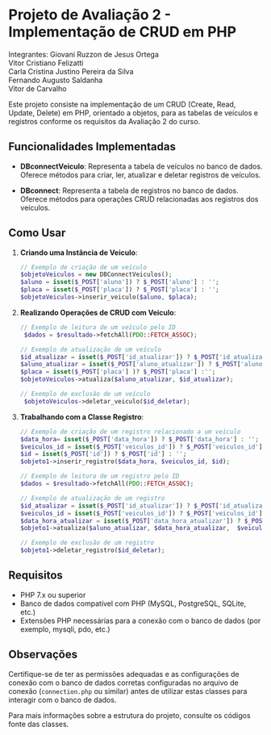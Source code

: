 # Projeto de Avaliação 2 - Implementação de CRUD em PHP

Integrantes:
Giovani Ruzzon de Jesus Ortega <br>
Vitor Cristiano Felizatti 
<br>Carla Cristina Justino Pereira da Silva
<br>Fernando Augusto Saldanha
<br>Vitor de Carvalho

Este projeto consiste na implementação de um CRUD (Create, Read, Update, Delete) em PHP, orientado a objetos, para as tabelas de veículos e registros conforme os requisitos da Avaliação 2 do curso.

## Funcionalidades Implementadas

- **DBconnectVeiculo**: Representa a tabela de veículos no banco de dados. Oferece métodos para criar, ler, atualizar e deletar registros de veículos.

- **DBconnect**: Representa a tabela de registros no banco de dados. Oferece métodos para operações CRUD relacionadas aos registros dos veículos.

## Como Usar

1. **Criando uma Instância de Veiculo**:

    ```php
    // Exemplo de criação de um veículo
    $objetoVeiculos = new DBConnectVeiculos();
    $aluno = isset($_POST['aluno']) ? $_POST['aluno'] : '';
    $placa = isset($_POST['placa']) ? $_POST['placa'] : '';
   $objetoVeiculos->inserir_veiculo($aluno, $placa);
    ```

2. **Realizando Operações de CRUD com Veiculo**:

    ```php
    // Exemplo de leitura de um veículo pelo ID
     $dados = $resultado->fetchAll(PDO::FETCH_ASSOC);

    // Exemplo de atualização de um veículo
    $id_atualizar = isset($_POST['id_atualizar']) ? $_POST['id_atualizar'] : '';
    $aluno_atualizar = isset($_POST['aluno_atualizar']) ? $_POST['aluno_atualizar'] : '';
    $placa = isset($_POST['placa'] )? $_POST['placa'] :'';
    $objetoVeiculos->atualiza($aluno_atualizar, $id_atualizar);

    // Exemplo de exclusão de um veículo
     $objetoVeiculos->deletar_veiculo($id_deletar);
    ```

3. **Trabalhando com a Classe Registro**:

    ```php
    // Exemplo de criação de um registro relacionado a um veículo
    $data_hora= isset($_POST['data_hora']) ? $_POST['data_hora'] : '';
    $veiculos_id = isset($_POST['veiculos_id']) ? $_POST['veiculos_id'] : '';
    $id = isset($_POST['id']) ? $_POST['id'] : '';
    $objeto1->inserir_registro($data_hora, $veiculos_id, $id);
    
    // Exemplo de leitura de um registro pelo ID
    $dados = $resultado->fetchAll(PDO::FETCH_ASSOC);

    // Exemplo de atualização de um registro
    $id_atualizar = isset($_POST['id_atualizar']) ? $_POST['id_atualizar'] : '';
    $veiculos_id = isset($_POST['veiculos_id']) ? $_POST['veiculos_id'] : '';
    $data_hora_atualizar = isset($_POST['data_hora_atualizar']) ? $_POST['data_hora_atualizar'] : '';
    $objeto1->atualiza($aluno_atualizar, $data_hora_atualizar,  $veiculos_id );
    
    // Exemplo de exclusão de um registro
   $objeto1->deletar_registro($id_deletar);
    ```

## Requisitos

- PHP 7.x ou superior
- Banco de dados compatível com PHP (MySQL, PostgreSQL, SQLite, etc.)
- Extensões PHP necessárias para a conexão com o banco de dados (por exemplo, mysqli, pdo, etc.)

## Observações

Certifique-se de ter as permissões adequadas e as configurações de conexão com o banco de dados corretas configuradas no arquivo de conexão (`connection.php` ou similar) antes de utilizar estas classes para interagir com o banco de dados.

Para mais informações sobre a estrutura do projeto, consulte os códigos fonte das classes.

